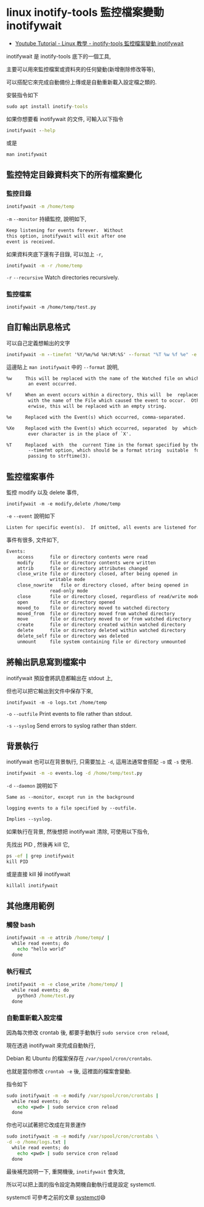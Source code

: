 # linux inotify-tools 監控檔案變動 inotifywait

* [Youtube Tutorial - Linux 教學 - inotify-tools 監控檔案變動 inotifywait](https://youtu.be/BsQqH40eOKY)

inotifywait 是 inotify-tools 底下的一個工具,

主要可以用來監控檔案或資料夾的任何變動(新增刪除修改等等),

可以搭配它來完成自動備份上傳或是自動重新載入設定檔之類的.

安裝指令如下

```cmd
sudo apt install inotify-tools
```

如果你想要看 inotifywait 的文件, 可輸入以下指令

```cmd
inotifywait --help
```

或是

```cmd
man inotifywait
```

## 監控特定目錄資料夾下的所有檔案變化

### 監控目錄

```cmd
inotifywait -m /home/temp
```

`-m` `--monitor` 持續監控, 說明如下,

```txt
Keep listening for events forever.  Without
this option, inotifywait will exit after one
event is received.
```

如果資料夾底下還有子目錄, 可以加上 `-r`,

```cmd
inotifywait -m -r /home/temp
```

`-r` `--recursive`	Watch directories recursively.

### 監控檔案

```cnd
inotifywait -m /home/temp/test.py
```

## 自訂輸出訊息格式

可以自己定義想輸出的文字

```cmd
inotifywait -m --timefmt '%Y/%m/%d %H:%M:%S' --format "%T %w %f %e" -e create  /home/temp
```

這邊貼上 `man inotifywait` 中的 `--format` 說明,

```txt
%w     This will be replaced with the name of the Watched file on which
        an event occurred.

%f     When an event occurs within a directory, this will  be  replaced
        with the name of the File which caused the event to occur.  Oth‐
        erwise, this will be replaced with an empty string.

%e     Replaced with the Event(s) which occurred, comma-separated.

%Xe    Replaced with the Event(s) which occurred, separated  by  which‐
        ever character is in the place of `X'.

%T     Replaced  with  the  current Time in the format specified by the
        --timefmt option, which should be a format string  suitable  for
        passing to strftime(3).
```

## 監控檔案事件

監控 modify 以及 delete 事件,

```cnd
inotifywait -m -e modify,delete /home/temp
```

`-e` `--event` 說明如下

```txt
Listen for specific event(s).  If omitted, all events are listened for.
```

事件有很多, 文件如下,

```txt
Events:
	access		file or directory contents were read
	modify		file or directory contents were written
	attrib		file or directory attributes changed
	close_write	file or directory closed, after being opened in
	           	writable mode
	close_nowrite	file or directory closed, after being opened in
	           	read-only mode
	close		file or directory closed, regardless of read/write mode
	open		file or directory opened
	moved_to	file or directory moved to watched directory
	moved_from	file or directory moved from watched directory
	move		file or directory moved to or from watched directory
	create		file or directory created within watched directory
	delete		file or directory deleted within watched directory
	delete_self	file or directory was deleted
	unmount		file system containing file or directory unmounted
```

## 將輸出訊息寫到檔案中

inotifywait 預設會將訊息都輸出在 stdout 上,

但也可以把它輸出到文件中保存下來,

```cnd
inotifywait -m -o logs.txt /home/temp
```

`-o` `--outfile` Print events to file rather than stdout.

`-s` `--syslog` Send errors to syslog rather than stderr.

## 背景執行

inotifywait 也可以在背景執行, 只需要加上 `-d`, 這用法通常會搭配 `-o` 或 `-s` 使用.

```cmd
inotifywait -m -o events.log -d /home/temp/test.py
```

`-d` `--daemon` 說明如下

```txt
Same as --monitor, except run in the background

logging events to a file specified by --outfile.

Implies --syslog.
```

如果執行在背景, 然後想把 inotifywait 清除, 可使用以下指令,

先找出 PID , 然後再 kill 它,

```cmd
ps -ef | grep inotifywait
kill PID
```

或是直接 kill 掉 inotifywait

```cmd
killall inotifywait
```

## 其他應用範例

### 觸發 bash

```cmd
inotifywait -m -e attrib /home/temp/ |
  while read events; do
    echo "hello world"
  done
```

### 執行程式

```cmd
inotifywait -m -e close_write /home/temp/ |
  while read events; do
    python3 /home/test.py
  done
```

### 自動重新載入設定檔

因為每次修改 crontab 後, 都要手動執行 `sudo service cron reload`,

現在透過 inotifywait 來完成自動執行,

Debian 和 Ubuntu 的檔案保存在 `/var/spool/cron/crontabs`.

也就是當你修改 `crontab -e` 後, 這裡面的檔案會變動.

指令如下

```cmd
sudo inotifywait -m -e modify /var/spool/cron/crontabs |
  while read events; do
    echo <pwd> | sudo service cron reload
  done
```

你也可以試著把它改成在背景運作

```cmd
sudo inotifywait -m -e modify /var/spool/cron/crontabs \
-d -o /home/logs.txt |
  while read events; do
    echo <pwd> | sudo service cron reload
  done
```

最後補充說明一下, 重開機後, `inotifywait` 會失效,

所以可以把上面的指令設定為開機自動執行或是設定 systemctl.

systemctl 可參考之前的文章 [systemctl](https://github.com/twtrubiks/linux-note/tree/master/systemctl-tutorial):smile:
